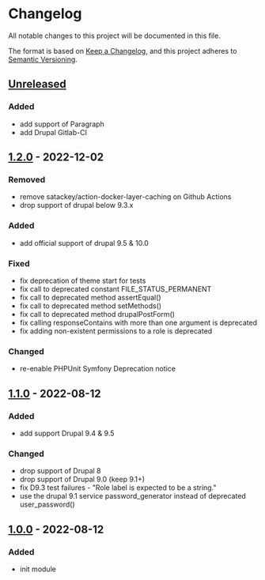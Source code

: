 # Changelog
All notable changes to this project will be documented in this file.

The format is based on [Keep a Changelog](https://keepachangelog.com/en/1.0.0/),
and this project adheres to [Semantic Versioning](https://semver.org/spec/v2.0.0.html).

## [Unreleased]
### Added
- add support of Paragraph
- add Drupal Gitlab-CI

## [1.2.0] - 2022-12-02
### Removed
- remove satackey/action-docker-layer-caching on Github Actions
- drop support of drupal below 9.3.x

### Added
- add official support of drupal 9.5 & 10.0

### Fixed
- fix deprecation of theme start for tests
- fix call to deprecated constant FILE_STATUS_PERMANENT
- fix call to deprecated method assertEqual()
- fix call to deprecated method setMethods()
- fix call to deprecated method drupalPostForm()
- fix calling responseContains with more than one argument is deprecated
- fix adding non-existent permissions to a role is deprecated

### Changed
- re-enable PHPUnit Symfony Deprecation notice

## [1.1.0] - 2022-08-12
### Added
- add support Drupal 9.4 & 9.5

### Changed
- drop support of Drupal 8
- drop support of Drupal 9.0 (keep 9.1+)
- fix D9.3 test failures - "Role label is expected to be a string."
- use the drupal 9.1 service password_generator instead of deprecated user_password()

## [1.0.0] - 2022-08-12
### Added
- init module

[Unreleased]: https://github.com/antistatique/drupal-factory-lollipop/compare/1.2.0...HEAD
[1.2.0]: https://github.com/antistatique/drupal-factory-lollipop/compare/1.1.0...1.2.0
[1.1.0]: https://github.com/antistatique/drupal-factory-lollipop/compare/1.0.0...1.1.0
[1.0.0]: https://github.com/antistatique/drupal-factory-lollipop/releases/tags/1.0.0
